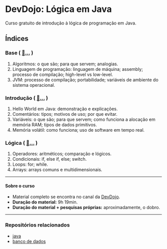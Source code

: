 # DevDojo: Lógica em Java
Curso gratuito de introdução à lógica de programação em Java.

## Índices

### Base ( [:file_folder:...](https://github.com/FireguiQueen/logica-em-java/tree/main/src/base) )
1. Algoritmos: o que são; para que servem; analogias.
2. Linguagem de programação: linguagem de máquina; assembly; processo de compilação; high-level vs low-level.
3. JVM: processo de compilação; portabilidade; variáveis de ambiente do sistema operacional.

### Introdução ( [:file_folder:...](https://github.com/FireguiQueen/logica-em-java/tree/main/src/introducao) )
1. Hello World em Java: demonstração e explicações.
2. Comentários: tipos; motivos de uso; por que evitar.
3. Variáveis: o que são; para que servem; como funciona a alocação em memória RAM; tipos de dados primitivos.
4. Memória volátil: como funciona; uso de software em tempo real.

### Lógica ( [:file_folder:...](https://github.com/FireguiQueen/logica-em-java/tree/main/src/logica) )
1. Operadores: aritméticos; comparação e lógicos.
2. Condicionais: if, else if, else; switch.
3. Loops: for; while.
4. Arrays: arrays comuns e multidimensionais.

___

#### Sobre o curso
- Material completo se encontra no canal da [DevDojo](https://www.youtube.com/playlist?list=PL62G310vn6nH-uBTKREcUWDkOi2Q9n4OZ).
- **Duração do material:** 9h 19min.
- **Duração do material + pesquisas próprias:** aproximadamente, o dobro.

___

### Repositórios relacionados
- [java](https://github.com/FireguiQueen/java)
- [banco de dados](https://github.com/FireguiQueen/banco-de-dados-SQL)

